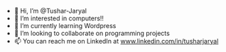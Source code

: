 - 👋 Hi, I’m @Tushar-Jaryal
- 👀 I’m interested in computers!!
- 🌱 I’m currently learning Wordpress
- 💞️ I’m looking to collaborate on programming projects
- 📫 You  can reach me on LinkedIn at www.linkedin.com/in/tusharjaryal

<!---
Tushar-Jaryal/Tushar-Jaryal is a ✨ special ✨ repository because its `README.md` (this file) appears on your GitHub profile.
You can click the Preview link to take a look at your changes.
--->
